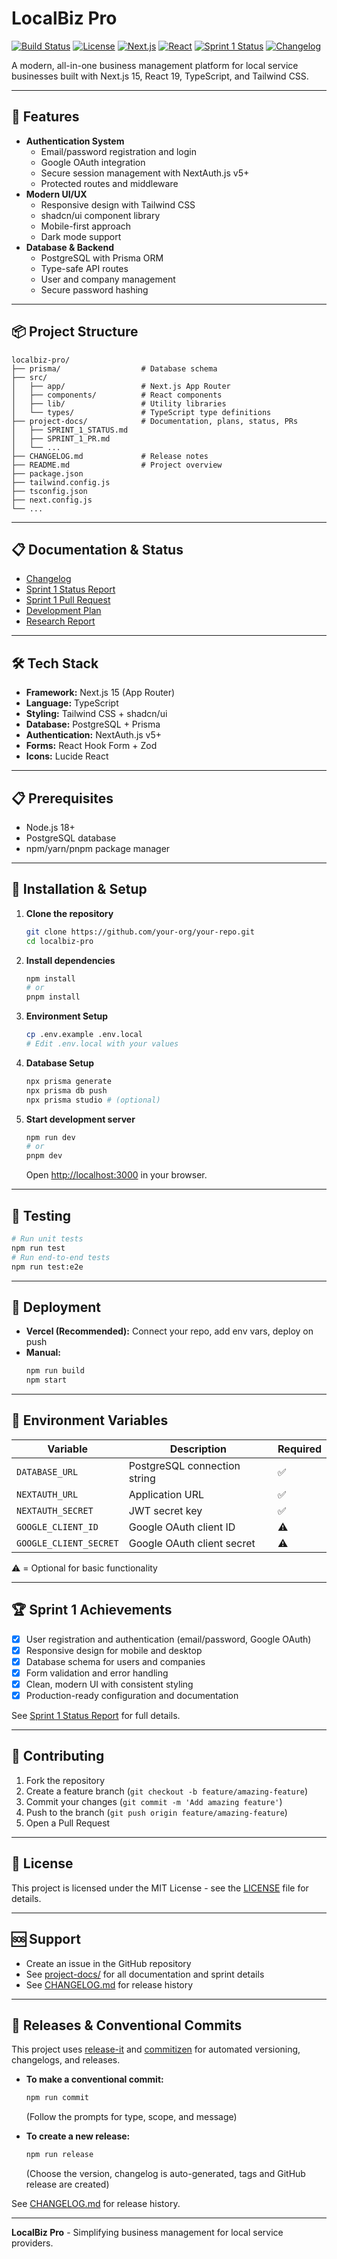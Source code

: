 # LocalBiz Pro

[![Build Status](https://img.shields.io/github/actions/workflow/status/your-org/your-repo/ci.yml?branch=main)](https://github.com/your-org/your-repo/actions)
[![License](https://img.shields.io/github/license/your-org/your-repo)](LICENSE)
[![Next.js](https://img.shields.io/badge/Next.js-15-blue)](https://nextjs.org/)
[![React](https://img.shields.io/badge/React-19-blue)](https://react.dev/)
[![Sprint 1 Status](https://img.shields.io/badge/Sprint%201-Complete-brightgreen)](project-docs/SPRINT_1_STATUS.md)
[![Changelog](https://img.shields.io/badge/Changelog-0.1.0-blue)](CHANGELOG.md)

A modern, all-in-one business management platform for local service businesses built with Next.js 15, React 19, TypeScript, and Tailwind CSS.

---

## 🚀 Features
- **Authentication System**
  - Email/password registration and login
  - Google OAuth integration
  - Secure session management with NextAuth.js v5+
  - Protected routes and middleware
- **Modern UI/UX**
  - Responsive design with Tailwind CSS
  - shadcn/ui component library
  - Mobile-first approach
  - Dark mode support
- **Database & Backend**
  - PostgreSQL with Prisma ORM
  - Type-safe API routes
  - User and company management
  - Secure password hashing

---

## 📦 Project Structure

```
localbiz-pro/
├── prisma/                  # Database schema
├── src/
│   ├── app/                 # Next.js App Router
│   ├── components/          # React components
│   ├── lib/                 # Utility libraries
│   └── types/               # TypeScript type definitions
├── project-docs/            # Documentation, plans, status, PRs
│   ├── SPRINT_1_STATUS.md
│   ├── SPRINT_1_PR.md
│   └── ...
├── CHANGELOG.md             # Release notes
├── README.md                # Project overview
├── package.json
├── tailwind.config.js
├── tsconfig.json
├── next.config.js
└── ...
```

---

## 📋 Documentation & Status
- [Changelog](CHANGELOG.md)
- [Sprint 1 Status Report](project-docs/SPRINT_1_STATUS.md)
- [Sprint 1 Pull Request](project-docs/SPRINT_1_PR.md)
- [Development Plan](project-docs/local_business_web_app_development_plan.md)
- [Research Report](project-docs/local_business_web_application_research_report.md)

---

## 🛠 Tech Stack
- **Framework:** Next.js 15 (App Router)
- **Language:** TypeScript
- **Styling:** Tailwind CSS + shadcn/ui
- **Database:** PostgreSQL + Prisma
- **Authentication:** NextAuth.js v5+
- **Forms:** React Hook Form + Zod
- **Icons:** Lucide React

---

## 📋 Prerequisites
- Node.js 18+
- PostgreSQL database
- npm/yarn/pnpm package manager

---

## 🔧 Installation & Setup

1. **Clone the repository**
   ```bash
   git clone https://github.com/your-org/your-repo.git
   cd localbiz-pro
   ```
2. **Install dependencies**
   ```bash
   npm install
   # or
   pnpm install
   ```
3. **Environment Setup**
   ```bash
   cp .env.example .env.local
   # Edit .env.local with your values
   ```
4. **Database Setup**
   ```bash
   npx prisma generate
   npx prisma db push
   npx prisma studio # (optional)
   ```
5. **Start development server**
   ```bash
   npm run dev
   # or
   pnpm dev
   ```
   Open [http://localhost:3000](http://localhost:3000) in your browser.

---

## 🧪 Testing
```bash
# Run unit tests
npm run test
# Run end-to-end tests
npm run test:e2e
```

---

## 🚀 Deployment
- **Vercel (Recommended):** Connect your repo, add env vars, deploy on push
- **Manual:**
  ```bash
  npm run build
  npm start
  ```

---

## 🔐 Environment Variables
| Variable | Description | Required |
|----------|-------------|----------|
| `DATABASE_URL` | PostgreSQL connection string | ✅ |
| `NEXTAUTH_URL` | Application URL | ✅ |
| `NEXTAUTH_SECRET` | JWT secret key | ✅ |
| `GOOGLE_CLIENT_ID` | Google OAuth client ID | ⚠️ |
| `GOOGLE_CLIENT_SECRET` | Google OAuth client secret | ⚠️ |

⚠️ = Optional for basic functionality

---

## 🏆 Sprint 1 Achievements
- [x] User registration and authentication (email/password, Google OAuth)
- [x] Responsive design for mobile and desktop
- [x] Database schema for users and companies
- [x] Form validation and error handling
- [x] Clean, modern UI with consistent styling
- [x] Production-ready configuration and documentation

See [Sprint 1 Status Report](project-docs/SPRINT_1_STATUS.md) for full details.

---

## 🤝 Contributing
1. Fork the repository
2. Create a feature branch (`git checkout -b feature/amazing-feature`)
3. Commit your changes (`git commit -m 'Add amazing feature'`)
4. Push to the branch (`git push origin feature/amazing-feature`)
5. Open a Pull Request

---

## 📝 License
This project is licensed under the MIT License - see the [LICENSE](LICENSE) file for details.

---

## 🆘 Support
- Create an issue in the GitHub repository
- See [project-docs/](project-docs/) for all documentation and sprint details
- See [CHANGELOG.md](CHANGELOG.md) for release history

---

## 🚀 Releases & Conventional Commits

This project uses [release-it](https://github.com/release-it/release-it) and [commitizen](https://github.com/commitizen/cz-cli) for automated versioning, changelogs, and releases.

- **To make a conventional commit:**
  ```bash
  npm run commit
  ```
  (Follow the prompts for type, scope, and message)

- **To create a new release:**
  ```bash
  npm run release
  ```
  (Choose the version, changelog is auto-generated, tags and GitHub release are created)

See [CHANGELOG.md](CHANGELOG.md) for release history.

---

**LocalBiz Pro** - Simplifying business management for local service providers.
